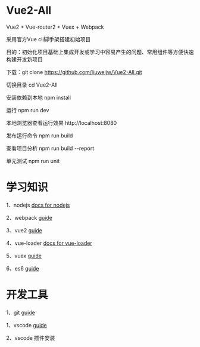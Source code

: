 # Vue2-All
Vue2 + Vue-router2 + Vuex + Webpack

采用官方Vue cli脚手架搭建初始项目

目的：初始化项目基础上集成开发或学习中容易产生的问题、常用组件等方便快速构建开发新项目

下载：git clone https://github.com/liuweijw/Vue2-All.git

切换目录 cd Vue2-All

安装依赖到本地 npm install

运行 npm run dev 

本地浏览器查看运行效果 http://localhost:8080

发布运行命令 npm run build

查看项目分析 npm run build --report

单元测试 npm run unit

# 学习知识
1、nodejs [docs for nodejs](http://www.runoob.com/nodejs/nodejs-tutorial.html)

2、webpack [guide](http://vuejs-templates.github.io/webpack/)

3、vue2 [guide](https://cn.vuejs.org/v2/guide/index.html)

4、vue-loader [docs for vue-loader](http://vuejs.github.io/vue-loader)

5、vuex [guide](https://vuex.vuejs.org/zh-cn/)

6、es6 [guide](http://es6.ruanyifeng.com/)

# 开发工具
1、git [guide](http://www.runoob.com/git/git-tutorial.html)

1、vscode [guide](https://code.visualstudio.com/)

2、vscode 插件安装
